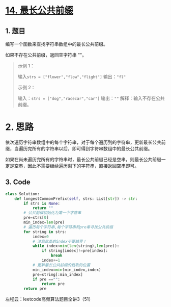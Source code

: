 # [14. 最长公共前缀](https://leetcode-cn.com/problems/longest-common-prefix/)

## 1. 题目

编写一个函数来查找字符串数组中的最长公共前缀。

如果不存在公共前缀，返回空字符串 ""。

> 示例 1：
>
> 输入`strs = ["flower","flow","flight"]`
> 输出：`"fl"`
>
> 示例 2：
>
> 输入：`strs = ["dog","racecar","car"]`
> 输出：`""`
> 解释：输入不存在公共前缀。



# 2. 思路

依次遍历字符串数组中的每个字符串，对于每个遍历到的字符串，更新最长公共前缀，当遍历完所有的字符串以后，即可得到字符串数组中的最长公共前缀。

如果在尚未遍历完所有的字符串时，最长公共前缀已经是空串，则最长公共前缀一定是空串，因此不需要继续遍历剩下的字符串，直接返回空串即可。



## 3. Code

```python
class Solution:
    def longestCommonPrefix(self, strs: List[str]) -> str:
        if strs is None:
            return ""
        # 公共前缀初始化为第一个字符串
        pre=strs[0]
        min_index=len(pre)
        # 遍历每个字符串,每个字符串和pre串寻找公共前缀
        for string in strs:
            index=0
            # 注意此处的index不要越界！
            while index<min(len(string),len(pre)):
                if string[index]!=pre[index]:
                    break
                index+=1
            # 更新最长公共前缀的截取的位置
            min_index=min(min_index,index)
            pre=string[:min_index]
            if pre =="":
                return pre
        return pre
```



左程云：leetcode高频算法题目全讲3（51）


